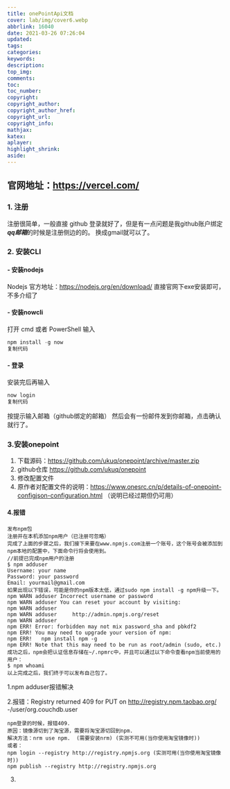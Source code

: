 ```yaml
---
title: onePointApi文档
cover: lab/img/cover6.webp
abbrlink: 16040
date: 2021-03-26 07:26:04
updated:
tags:
categories:
keywords:
description:
top_img:
comments:
toc:
toc_number:
copyright:
copyright_author:
copyright_author_href:
copyright_url:
copyright_info:
mathjax:
katex:
aplayer:
highlight_shrink:
aside:
---
```


## 官网地址：https://vercel.com/

### 1. 注册

注册很简单，一般直接 github 登录就好了，但是有一点问题是我github账户绑定***qq邮箱***的时候是注册侧边的的。
换成gmail就可以了。

### 2. 安装CLI

#### - 安装nodejs

Nodejs 官方地址：https://nodejs.org/en/download/
直接官网下exe安装即可，不多介绍了

#### - 安装nowcli

打开 cmd 或者 PowerShell 输入

```go
npm install -g now
复制代码
```

#### - 登录

安装完后再输入

```go
now login
复制代码
```

按提示输入邮箱（github绑定的邮箱）
然后会有一份邮件发到你邮箱，点击确认就行了。

### 3.安装onepoint

1. 下载源码：https://github.com/ukuq/onepoint/archive/master.zip   
2. github仓库 https://github.com/ukuq/onepoint 
3.  修改配置文件 
4.  原作者对配置文件的说明：https://www.onesrc.cn/p/details-of-onepoint-configjson-configuration.html  （说明已经过期但仍可用）

#### 4.报错

```
发布npm包
注册并在本机添加npm用户（已注册可忽略）
完成了上面的步骤之后，我们接下来要在www.npmjs.com注册一个账号，这个账号会被添加到npm本地的配置中，下面命令行将会使用到。
//前提已完成npm用户的注册
$ npm adduser
Username: your name
Password: your password
Email: yourmail@gmail.com
如果出现以下错误，可能是你的npm版本太低，通过sudo npm install -g npm升级一下。
npm WARN adduser Incorrect username or password
npm WARN adduser You can reset your account by visiting:
npm WARN adduser
npm WARN adduser     http://admin.npmjs.org/reset
npm WARN adduser
npm ERR! Error: forbidden may not mix password_sha and pbkdf2
npm ERR! You may need to upgrade your version of npm:
npm ERR!   npm install npm -g
npm ERR! Note that this may need to be run as root/admin (sudo, etc.)
成功之后，npm会把认证信息存储在~/.npmrc中，并且可以通过以下命令查看npm当前使用的用户：
$ npm whoami
以上完成之后，我们终于可以发布自己包了。
```

1.npm adduser报错解决

2.报错：Registry returned 409 for PUT on http://registry.npm.taobao.org/ -/user/org.couchdb.user

```
npm登录的时候，报错409.
原因：镜像源切到了淘宝源，需要将淘宝源切回到npm.
解决方法：nrm use npm.  (需要安装nrm) (实测不可用(当你使用淘宝镜像时))
或者： 
npm login --registry http://registry.npmjs.org (实测可用(当你使用淘宝镜像时))
npm publish --registry http://registry.npmjs.org
```

3.
